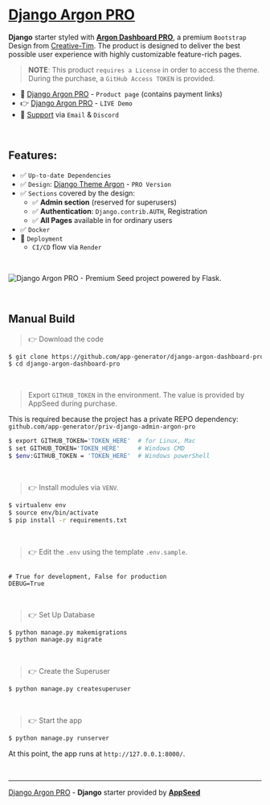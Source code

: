 # [Django Argon PRO](https://appseed.us/product/argon-dashboard-pro/django/)

**Django** starter styled with **[Argon Dashboard PRO](https://appseed.us/product/argon-dashboard-pro/django/)**, a premium `Bootstrap` Design from [Creative-Tim](https://bit.ly/3fKQZaL).
The product is designed to deliver the best possible user experience with highly customizable feature-rich pages. 

> **NOTE**: This product `requires a License` in order to access the theme. During the purchase, a `GitHub Access TOKEN` is provided. 

- 🛒 [Django Argon PRO](https://appseed.us/product/argon-dashboard-pro/django/) - `Product page` (contains payment links)
- 👉 [Django Argon PRO](https://django-argon-dashboard-pro.appseed-srv1.com/) - `LIVE Demo`
- 🚀 [Support](https://appseed.us/support/) via `Email` & `Discord`

<br /> 

## Features: 

- ✅ `Up-to-date Dependencies`
- ✅ `Design`: [Django Theme Argon](https://github.com/app-generator/django-admin-argon-pro) - `PRO Version`
- ✅ `Sections` covered by the design:
  - ✅ **Admin section** (reserved for superusers)
  - ✅ **Authentication**: `Django.contrib.AUTH`, Registration
  - ✅ **All Pages** available in for ordinary users 
- ✅ `Docker`
- 🚀 `Deployment` 
  - `CI/CD` flow via `Render`

<br />

![Django Argon PRO - Premium Seed project powered by Flask.](https://user-images.githubusercontent.com/51070104/213974264-fe9250ff-7035-427b-b63f-bf69790f5a73.png)

<br />

## Manual Build 

> 👉 Download the code  

```bash
$ git clone https://github.com/app-generator/django-argon-dashboard-pro.git
$ cd django-argon-dashboard-pro
```

<br />

> Export `GITHUB_TOKEN` in the environment. The value is provided by AppSeed during purchase. 

This is required because the project has a private REPO dependency: `github.com/app-generator/priv-django-admin-argon-pro`

```bash
$ export GITHUB_TOKEN='TOKEN_HERE'  # for Linux, Mac
$ set GITHUB_TOKEN='TOKEN_HERE'     # Windows CMD
$ $env:GITHUB_TOKEN = 'TOKEN_HERE'  # Windows powerShell 
```

<br />

> 👉 Install modules via `VENV`.


```bash
$ virtualenv env
$ source env/bin/activate
$ pip install -r requirements.txt
```

<br />

> 👉 Edit the `.env` using the template `.env.sample`. 

```env

# True for development, False for production
DEBUG=True

```

<br />

> 👉 Set Up Database

```bash
$ python manage.py makemigrations
$ python manage.py migrate
```

<br />

> 👉 Create the Superuser

```bash
$ python manage.py createsuperuser
```

<br />

> 👉 Start the app

```bash
$ python manage.py runserver
```

At this point, the app runs at `http://127.0.0.1:8000/`. 

<br />

---
[Django Argon PRO](https://appseed.us/product/argon-dashboard-pro/django/) - **Django** starter provided by **[AppSeed](https://appseed.us/)**
